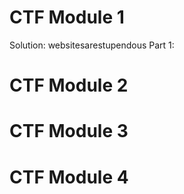 # CTF Module 1
Solution: websitesarestupendous
Part 1: 
# CTF Module 2
# CTF Module 3
# CTF Module 4
